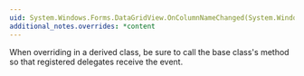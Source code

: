 ```yaml
---
uid: System.Windows.Forms.DataGridView.OnColumnNameChanged(System.Windows.Forms.DataGridViewColumnEventArgs)
additional_notes.overrides: *content
---
```


<p>When overriding <xref href="System.Windows.Forms.DataGridView.OnColumnNameChanged(System.Windows.Forms.DataGridViewColumnEventArgs)"></xref> in a derived class, be sure to call the base class's <xref href="System.Windows.Forms.DataGridView.OnColumnNameChanged(System.Windows.Forms.DataGridViewColumnEventArgs)"></xref> method so that registered delegates receive the event.</p>



